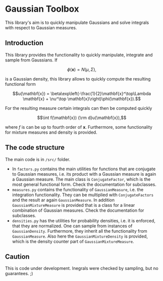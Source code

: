 # Gaussian Toolbox

This library's aim is to quickly manipulate Gaussians and solve integrals with respect to Gaussian measures.

## Introduction

This library provides the functionality to quickly manipulate, integrate and sample from Gaussians. If 

```math
\phi(\mathbf{x}) = N(\mu, \Sigma),
```

is a Gaussian density, this library allows to quickly compute the resulting functional form

```math
u(\mathbf{x}) = \beta\exp\left(-\frac{1}{2}\mathbf{x}^\top\Lambda \mathbf{x} + \nu^\top \mathbf{x}\right)\phi(\mathbf{x}).
```

For the resulting measure certain integrals can then be computed quickly

```math
\int f(\mathbf{x}) {\rm d}u(\mathbf{x}),
```

where $`f`$ is can be up to fourth order of $`\mathbf{x}`$. Furthermore, some functionality for mixture measures and density is provided.

## The code structure

The main code is in `/src/` folder. 

+ In `factors.py` contains the main utilities for functions that are conjugate to Gaussian measures, i.e. its product with a Gaussian measure is again a Gaussian measure. The main class is `ConjugateFactor`, which is the most general functional form. Check the documentation for subclasses.
+ `measures.py` contains the functionality of `GaussianMeasure`, i.e. the integration functionality. They can be multiplied with `ConjugateFactors` and the result ar again `GaussianMeasure`. In addition `GaussianMixtureMeasure` is provided that is a class for a linear combination of Gaussian measures. Check the documentation for subclasses.
+ `densities.py` has the utilities for probability densities, i.e. it is enforced, that they are normalized. One can sample from instances of `GaussianDensity`. Furthermore, they inherit all the functionality from `GaussianMeasure`. Also here the `GaussianMixtureDensity` is provided, which is the density counter part of `GaussianMixtureMeasure`.

## Caution

This is code under development. Inegrals were checked by sampling, but no guarantees. ;)